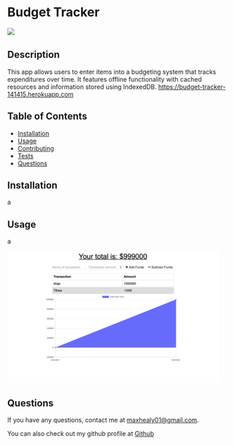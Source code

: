 # Budget Tracker

<img src = "https://img.shields.io/badge/License--red">

## Description

This app allows users to enter items into a budgeting system that tracks expenditures over time. It features offline functionality with cached resources and information stored using IndexedDB.
<https://budget-tracker-141415.herokuapp.com>

## Table of Contents

- [Installation](#installation)<br>
- [Usage](#usage)<br>
- [Contributing](#contributing)<br>
- [Tests](#tests)<br>
- [Questions](#questions)

## Installation

a

## Usage

a

<img src ='/public/icons/screenshot.png' height = 300px>

## Questions

If you have any questions, contact me at <maxhealy01@gmail.com>.

You can also check out my github profile at [Github](https://github.com/maxhealy01)
